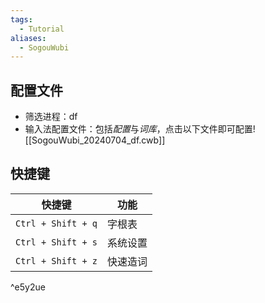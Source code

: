 ```yaml
---
tags:
  - Tutorial
aliases:
  - SogouWubi
---
```

## 配置文件
- 筛选进程：df 
- 输入法配置文件：包括*配置*与*词库*，点击以下文件即可配置![[SogouWubi_20240704_df.cwb]]
## 快捷键

| 快捷键                | 功能   |
| ------------------ | ---- |
| `Ctrl + Shift + q` | 字根表  |
| `Ctrl + Shift + s` | 系统设置 |
| `Ctrl + Shift + z` | 快速造词 |

^e5y2ue